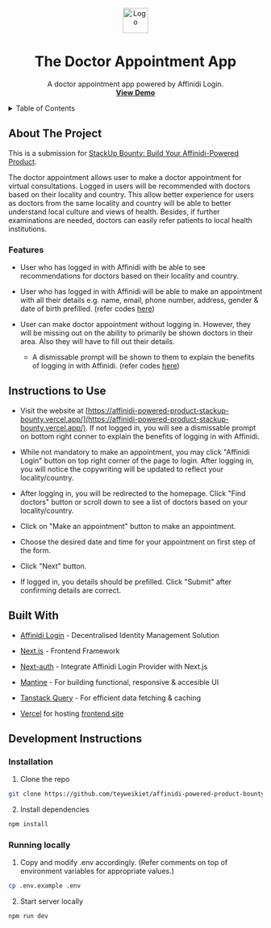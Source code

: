 <br />
<div align="center">
  <a href="https://github.com/teyweikiet/affinidi-powered-product-bounty">
    <img src="public/favicon.ico" alt="Logo" width="50" height="50">
  </a>

  <h1 align="center" style="border-bottom: 0;">The Doctor Appointment App</h1>

  <p align="center">
    A doctor appointment app powered by Affinidi Login.
    <br />
    <a href="https://affinidi-powered-product-stackup-bounty.vercel.app/"><strong>View Demo</strong></a>
    <br />
  </p>
</div>

<details>
  <summary>Table of Contents</summary>
  <ol>
    <li>
      <a href="#about-the-project">About The Project</a>
      <ul>
        <li><a href="#features">Features</a></li>
      </ul>
    </li>
    <li>
      <a href="#instructions-to-use">Instructions to Use</a>
    </li>
    <li>
      <a href="#built-with">Built With</a>
    </li>
    <li>
      <a href="#development-instructions">Development Instructions</a>
      <ul>
        <li><a href="#installation">Installation</a></li>
        <li><a href="#running-locally">Running locally</a></li>
      </ul>
    </li>
  </ol>
</details>

## About The Project

This is a submission for [StackUp Bounty: Build Your Affinidi-Powered Product](https://platform.campus.dev/learners/campaigns/build-decentralised-identities-with-affinidi/quests/bounty-build-your-affinidi-powered-product-7fcd?installation_gid=gid%3A%2F%2Fstackup-web%2FInstallation%2F0c08e6b1-4445-4b23-a848-0e92a13745ce).

The doctor appointment allows user to make a doctor appointment for virtual consultations. Logged in users will be recommended with doctors based on their locality and country. This allow better experience for users as doctors from the same locality and country will be able to better understand local culture and views of health. Besides, if further examinations are needed, doctors can easily refer patients to local health institutions.

### Features

- User who has logged in with Affinidi with be able to see recommendations for doctors based on their locality and country.

- User who has logged in with Affinidi will be able to make an appointment with all their details e.g. name, email, phone number, address, gender & date of birth prefilled. (refer codes [here](/app/components/Form/AppointmentForm.jsx#11-33))

- User can make doctor appointment without logging in. However, they will be missing out on the ability to primarily be shown doctors in their area. Also they will have to fill out their details.
  - A dismissable prompt will be shown to them to explain the benefits of logging in with Affinidi. (refer codes [here](/app/page.jsx#12-30))

## Instructions to Use

- Visit the website at [https://affinidi-powered-product-stackup-bounty.vercel.app/](https://affinidi-powered-product-stackup-bounty.vercel.app/). If not logged in, you will see a dismissable prompt on bottom right conner to explain the benefits of logging in with Affinidi.

- While not mandatory to make an appointment, you may click "Affinidi Login" button on top right corner of the page to login. After logging in, you will notice the copywriting will be updated to reflect your locality/country.

- After logging in, you will be redirected to the homepage. Click "Find doctors" button or scroll down to see a list of doctors based on your locality/country.

- Click on "Make an appointment" button to make an appointment.

- Choose the desired date and time for your appointment on first step of the form.

- Click "Next" button.

- If logged in, you details should be prefilled. Click "Submit" after confirming details are correct.

## Built With

- [Affinidi Login](https://www.affinidi.com/product/affinidi-login) - Decentralised Identity Management Solution

- [Next.js](https://nextjs.org/) - Frontend Framework

- [Next-auth](https://next-auth.js.org/) - Integrate Affinidi Login Provider with Next.js

- [Mantine](https://mantine.dev/) - For building functional, responsive & accesible UI

- [Tanstack Query](https://tanstack.com/query) - For efficient data fetching & caching

- [Vercel](https://vercel.com/) for hosting [frontend site](https://affinidi-powered-product-stackup-bounty.vercel.app/)

## Development Instructions

### Installation

1. Clone the repo
```sh
git clone https://github.com/teyweikiet/affinidi-powered-product-bounty
```

2. Install dependencies
```sh
npm install
```

### Running locally

1. Copy and modify .env accordingly. (Refer comments on top of environment variables for appropriate values.)
```sh
cp .env.example .env
```

2. Start server locally
```sh
npm run dev
```


